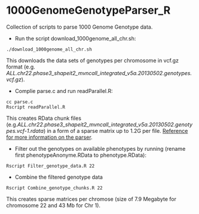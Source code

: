 # 1000GenomeGenotypeParser_R

Collection of scripts to parse 1000 Genome Genotype data.

* Run the script download_1000genome_all_chr.sh:
```linux
./download_1000genome_all_chr.sh
```
  This downloads the data sets of genotypes per chromosome in vcf.gz format (e.g. *ALL.chr22.phase3_shapeit2_mvncall_integrated_v5a.20130502.genotypes.vcf.gz*).

* Complie parse.c and run readParallel.R:
```linux
cc parse.c
Rscript readParallel.R
```
  This creates RData chunk files (e.g.*ALL.chr22.phase3_shapeit2_mvncall_integrated_v5a.20130502.genotypes.vcf-1.rdata*) in a form of a sparse matrix up to 1.2G per file. [Reference for more information on the parser](https://github.com/bwlewis/1000_genomes_examples).

* Filter out the genotypes on available phenotypes by running (rename first phenotypeAnonyme.RData to phenotype.RData):
```linux
Rscript Filter_genotype_data.R 22
```

* Combine the filtered genotype data
```linux
Rscript Combine_genotype_chunks.R 22
```
  This creates sparse matrices per chromose (size of 7.9 Megabyte for chromosome 22 and 43 Mb for Chr 1).


